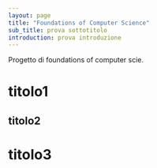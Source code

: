 ```yaml
---
layout: page
title: "Foundations of Computer Science"
sub_title: prova sottotitolo
introduction: prova introduzione
---
```


Progetto di foundations of computer scie.

# titolo1

## titolo2

# titolo3
